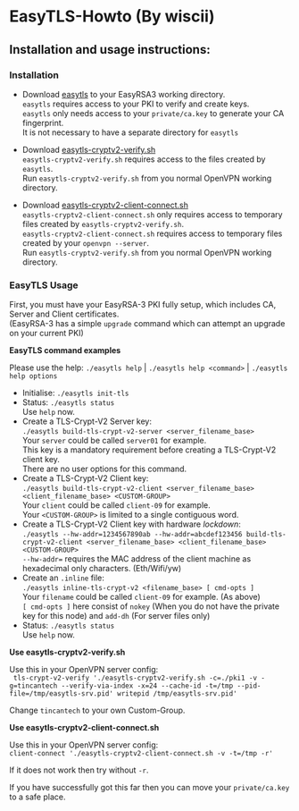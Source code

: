 # EasyTLS-Howto (By wiscii)

## Installation and usage instructions:

### Installation

* Download [easytls](https://github.com/TinCanTech/easy-tls/blob/master/easytls) to your EasyRSA3 working directory.<br>
 `easytls` requires access to your PKI to verify and create keys.<br>
 `easytls` only needs access to your `private/ca.key` to generate your CA fingerprint.<br>
 It is not necessary to have a separate directory for `easytls`<br>

* Download [easytls-cryptv2-verify.sh](https://github.com/TinCanTech/easy-tls/blob/master/easytls-cryptv2-verify.sh)<br>
  `easytls-cryptv2-verify.sh` requires access to the files created by `easytls`.<br>
  Run `easytls-cryptv2-verify.sh` from you normal OpenVPN working directory.<br>

* Download [easytls-cryptv2-client-connect.sh](https://github.com/TinCanTech/easy-tls/blob/master/easytls-cryptv2-client-connect.sh)<br>
  `easytls-cryptv2-client-connect.sh` only requires access to temporary files created by `easytls-cryptv2-verify.sh`.<br>
  `easytls-cryptv2-client-connect.sh` requires access to temporary files created by your `openvpn --server`.<br>
  Run `easytls-cryptv2-verify.sh` from you normal OpenVPN working directory.<br>

### EasyTLS Usage

First, you must have your EasyRSA-3 PKI fully setup, which includes CA, Server and Client certificates.<br>
(EasyRSA-3 has a simple `upgrade` command which can attempt an upgrade on your current PKI)

**EasyTLS command examples**

Please use the help: `./easytls help` | `./easytls help <command>` | `./easytls help options`

* Initialise: `./easytls init-tls`
* Status: `./easytls status`<br>
  Use `help` now.
* Create a TLS-Crypt-V2 Server key: <br>
  `./easytls build-tls-crypt-v2-server <server_filename_base>` <br>
  Your `server` could be called `server01` for example.<br>
  This key is a mandatory requirement before creating a TLS-Crypt-V2 client key.<br>
  There are no user options for this command.<br>
* Create a TLS-Crypt-V2 Client key: <br>
  `./easytls build-tls-crypt-v2-client <server_filename_base> <client_filename_base> <CUSTOM-GROUP>` <br>
  Your `client` could be called `client-09` for example.<br>
  Your `<CUSTOM-GROUP>` is limited to a single contiguous word.<br>
* Create a TLS-Crypt-V2 Client key with hardware _lockdown_: <br>
  `./easytls --hw-addr=1234567890ab --hw-addr=abcdef123456 build-tls-crypt-v2-client <server_filename_base> <client_filename_base> <CUSTOM-GROUP>` <br>
  `--hw-addr=` requires the MAC address of the client machine as hexadecimal only characters. (Eth/Wifi/yw) <br>
* Create an `.inline` file: <br>
  `./easytls inline-tls-crypt-v2 <filename_base> [ cmd-opts ]` <br>
  Your `filename` could be called `client-09` for example. (As above) <br>
  `[ cmd-opts ]` here consist of `nokey` (When you do not have the private key for this node) and `add-dh` (For server files only) <br>
* Status: `./easytls status`<br>
  Use `help` now.

**Use easytls-cryptv2-verify.sh**

Use this in your OpenVPN server config: <br>
` tls-crypt-v2-verify './easytls-cryptv2-verify.sh -c=./pki1 -v -g=tincantech --verify-via-index -x=24 --cache-id -t=/tmp --pid-file=/tmp/easytls-srv.pid'
 writepid /tmp/easytls-srv.pid'` <br>

Change `tincantech` to your own Custom-Group.<br>

**Use easytls-cryptv2-client-connect.sh**

Use this in your OpenVPN server config: <br>
`client-connect './easytls-cryptv2-client-connect.sh -v -t=/tmp -r'` <br>

If it does not work then try without `-r`. <br>

If you have successfully got this far then you can move your `private/ca.key` to a safe place. <br>

